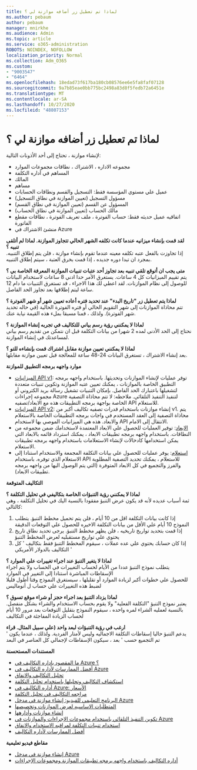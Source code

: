 ```yaml
---
title: لماذا تم تعطيل زر أضافه موازنة لي ؟
ms.author: pebaum
author: pebaum
manager: mnirkhe
ms.audience: Admin
ms.topic: article
ms.service: o365-administration
ROBOTS: NOINDEX, NOFOLLOW
localization_priority: Normal
ms.collection: Adm_O365
ms.custom:
- "9003547"
- "6464"
ms.openlocfilehash: 18edad73f617ba180cb08576ee6e5fa8faf07128
ms.sourcegitcommit: 9a7b85eae0bb775bc2498a83d8f5fedb72a6451e
ms.translationtype: MT
ms.contentlocale: ar-SA
ms.lasthandoff: 10/27/2020
ms.locfileid: "48807153"
---
```

# <a name="why-is-the-add-budget-button-disabled-for-me"></a>لماذا تم تعطيل زر أضافه موازنة لي ؟

لإنشاء موازنة ، تحتاج إلى أحد الأذونات التالية:

- مجموعه الاداره ، الاشتراك ، نطاقات مجموعات الموارد
- المساهم في أداره التكلفة
- المالك
- مساهم
- عميل علي مستوي المؤسسة فقط: التسجيل والقسم ونطاقات الحسابات
- مسؤول التسجيل (تعيين الموازنة في نطاق التسجيل)
- المسؤول عن القسم (تعيين الموازنة في نطاق القسم)
- مالك الحساب (تعيين الموازنة في نطاق الحساب)
- اتفاقيه عميل حديثه فقط: حساب الفوترة ، ملف تعريف الفوترة ، نطاقات مقطع الفاتورة
- منشئ الاشتراك في Azure

**لقد قمت بإنشاء ميزانيه عندما كانت تكلفه الشهر الحالي تتجاوز الموازنة. لماذا لم أتلقى تنبيه ؟**  
إذا تجاوزت بالفعل عتبه تكلفه معينه عندما تقوم بإنشاء موازنة ، فلن يتم إطلاق التنبيه. بمجرد ان تبدا دوره جديده ، إذا قمت بخرق العتبة ، سيتم إطلاق التنبيه.

**متى يجب ان أتوقع تلقي تنبيه بعد تجاوز أحد عتبات تنبيات الموازنة المعرفة الخاصة بي ؟**  
يتم تقييم الميزانيات كل 4 ساعات. يستغرق الأمر حدا ادني 8 ساعات لاستخدام البيانات للوصول إلى نظام الموازنات. لقد اعطي لك هذا الاجراء ، قد تستغرق التنبيات ما دام 12 ساعة ليتم إطلاقها بعد تجاوز الحد الفاصل.

**لماذا يتم تعطيل زر "تاريخ البدء" عند تحديد فتره أعاده تعيين شهر أو شهر الفوترة ؟**  
تتم محاذاة الموازنات إلى شهر التقويم الحالي أو فتره الفوترة الحالية (في حاله تحديد شهر الفوترة). ولذلك ، قمنا مسبقا بملء هذه القيمة نيابة عنك.

**لماذا لا يمكنني رؤية رسم بياني للتكاليف في تجربه إنشاء الموازنة ؟**  
نحتاج إلى الحد الأدنى لمده 2 شهرا من بيانات التكلفة قبل ان نتمكن من تقديم رسم بياني لمساعدتك في إنشاء الموازنة.

**لماذا لا يمكنني تعيين موازنة مقابل اشتراك قمت بإنشاءه للتو ؟**  
بعد إنشاء الاشتراك ، تستغرق البيانات 24-48 ساعة للمعالجة قبل تعيين موازنة مقابلها.

**موارد واجهه برمجه التطبيق للموازنة**

- [الميزانيات API v1](https://docs.microsoft.com/rest/api/consumption/budgets?WT.mc_id=Portal-Microsoft_Azure_Support): توفر عمليات لإنشاء الموازنات وتحديثها. باستخدام واجهه برمجه التطبيق الخاصة بالموازنات ، يمكنك تعيين عتبه الموازنة وتكوين تنبيات متعددة لتشغيلها باعتبارك الحد الفاصل. بإمكان التنبيات تشغيل رسالة بريد الكتروني أو مجموعه إجراءات Azure لتنفيذ التنفيذ التلقائي. ملاحظه: لا تتم محاذاة التصفية الخاصة بواجهة برمجه التطبيقات هذه مع الابعاد/تصفيه API للاستعلام.
- [الميزانيات API v2](https://github.com/Azure/azure-rest-api-specs/blob/master/specification/cost-management/resource-manager/Microsoft.CostManagement/preview/2019-04-01-preview/examples/CreateOrUpdateBudget.json): إنشاء موازنات باستخدام قدرات تصفيه تكاليف أكبر من v1. يتم محاذاة التصفية إلى العقد المستخدم في واجات برمجه التطبيقات الخاصة بالاستعلام والابعاد. هذه هي الميزانيات الموصي بها لاستخدام API الانتقال إلى الامام.
- [الابعاد](https://docs.microsoft.com/rest/api/cost-management/dimensions?WT.mc_id=Portal-Microsoft_Azure_Support): توفير العمليات للحصول علي الابعاد المعتمدة لاستخدامك ضمن مجموعه من النطاقات. باستخدام واجهه برمجه تطبيقات الابعاد ، يمكنك استرداد قائمه بالابعاد التي يمكن استخدامها كادخالات لإنشاء الاستعلامات باستخدام واجهه برمجه تطبيقات الاستعلام.
- [استعلام](https://docs.microsoft.com/rest/api/cost-management/query?WT.mc_id=Portal-Microsoft_Azure_Support): يوفر عمليات للحصول علي بيانات التكلفة المجمعة والاستخدام استنادا إلى الاستعلام الذي توفره. باستخدام API للاستعلام ، يمكنك تحديد التصفية المطلوبة والفرز والتجميع في كل الابعاد المتوفرة (التي يتم الوصول اليها من واجهه برمجه تطبيقات الابعاد).

**التكاليف المتوقعة**

**لماذا لا يمكنني رؤية التنبؤات الخاصة بتكاليفي في تحليل التكلفة ؟**  
ثمة أسباب عديده لأنه قد يكون عرض التنبؤ مفقودا بالنسبة اليك في تحليل التكلفة ، وهي كالتالي:

1. إذا كانت بيانات التكلفة اقل من 10 أيام ، فلن يتم تحميل مخطط التنبؤ. يتطلب النموذج 10 أيام علي الأقل من بيانات التكلفة الاخيره للحصول علي التوقعات الدقيقة
2. إذا قمت بتحديد تواريخ تاريخيه ، فلن يظهر مخطط التنبؤ. يرجى تحديد نطاق تاريخ يحتوي علي تواريخ مستقبليه لعرض المخطط التنبؤ
3. إذا كان حسابك يحتوي علي عده عملات ، سيقوم المخطط التنبؤ فقط بتكاليف ' كل التكاليف بالدولار الأمريكي '

**لماذا لا يتغير التنبؤ عند اجراء تغييرات علي الموارد ؟**  
يتطلب نموذج التنبؤ عددا من الأيام لحساب التغييرات في الحساب ولا يتم اجراء الإسقاطات المباشرة استنادا إلى التغيير في الموارد  
للحصول علي خطوات أكبر لزيادة الموارد أو تقليلها ، سيستغرق النموذج وقتا أطول قليلا لضبط هذه التغييرات علي حساب ل أنوماليس

**لماذا يزداد التنبؤ بعد اجراء حجز أو شراء موقع تسوق ؟**  
يعتبر نموذج التنبؤ "التكلفة الفعلية" ولا يقوم بحساب الاستخدام والشراء بشكل منفصل. بالنسبة لعمليه الشراء لمره واحده ، سيقوم النموذج بتقليل التوقعات بعد مرور 10 أيام لحساب الزيادة المفاجئة في التكاليف

**ارغب في رؤية التنبؤات لبعد واحد (علي سبيل المثال. قراء**  
يدعم التنبؤ حاليا إسقاطات التكلفة الاجماليه وليس لأمتار الفردية. ولذلك ، عندما يكون ' تم التجميع حسب ' بعد ، سيكون الإسقاطات لإجمالي كل العناصر في البعد

**المستندات المستحسنة**

- [ما المقصود باداره التكاليف في Azure ؟](https://docs.microsoft.com/azure/cost-management/overview-cost-mgt?WT.mc_id=Portal-Microsoft_Azure_Support)
- [أفضل الممارسات لأداره التكاليف في Azure](https://docs.microsoft.com/azure/cost-management/cost-mgt-best-practices?WT.mc_id=Portal-Microsoft_Azure_Support)
- [تحليل التكاليف والانفاق](https://docs.microsoft.com/azure/cost-management/quick-acm-cost-analysis?WT.mc_id=Portal-Microsoft_Azure_Support)
- [استكشاف التكاليف وتحليلها باستخدام تحليل التكلفة](https://docs.microsoft.com/azure/cost-management/quick-acm-cost-analysis?WT.mc_id=Portal-Microsoft_Azure_Support)
- [أداره التكاليف في Azure: الأسعار](https://azure.microsoft.com/services/cost-management/#pricing)
- [مراجعه التكاليف في تحليل التكلفة](https://docs.microsoft.com/azure/cost-management-billing/costs/quick-acm-cost-analysis?WT.mc_id=Portal-Microsoft_Azure_Support#review-costs-in-cost-analysis)
- [البرنامج التعليمي للفيديو: إنشاء موازنة في مدخل Azure](https://www.youtube.com/watch?v=ExIVG_Gr45A&t=4s)
- [المتطلبات الاساسيه لعرض الموازنات وتخصيصها](https://docs.microsoft.com/azure/cost-management-billing/costs/tutorial-acm-create-budgets?WT.mc_id=Portal-Microsoft_Azure_Support#prerequisites)
- [إنشاء موازنات وأدارهها](https://docs.microsoft.com/azure/cost-management-billing/costs/tutorial-acm-create-budgets?WT.mc_id=Portal-Microsoft_Azure_Support#create-a-budget-in-the-azure-portal)
- [تكوين التنفيذ التلقائي باستخدام مجموعات الإجراءات والموازنات في Azure](https://docs.microsoft.com/azure/cost-management/tutorial-acm-create-budgets?WT.mc_id=Portal-Microsoft_Azure_Support#trigger-an-action-group)
- [استخدام تنبيات التكلفة لمراقبه الاستخدام والانفاق](https://docs.microsoft.com/azure/cost-management/cost-mgt-alerts-monitor-usage-spending?WT.mc_id=Portal-Microsoft_Azure_Support)
- [أفضل الممارسات لأداره التكاليف](https://docs.microsoft.com/azure/cost-management/cost-mgt-best-practices?WT.mc_id=Portal-Microsoft_Azure_Support)  

**مقاطع فيديو تعليمية**

- [إنشاء موازنة في مدخل Azure](https://go.microsoft.com/fwlink/?linkid=2146761)
- [أداره التكاليف باستخدام واجهه برمجه تطبيقات الموازنة ومجموعات الإجراءات](https://go.microsoft.com/fwlink/?linkid=2147038)